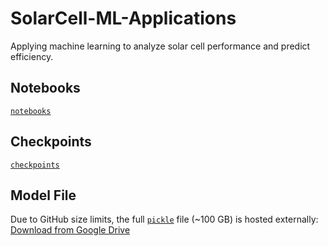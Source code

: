 # SolarCell-ML-Applications
Applying machine learning to analyze solar cell performance and predict efficiency.

## Notebooks
[`notebooks`](notebooks) 

## Checkpoints
[`checkpoints`](checkpoints)

## Model File
Due to GitHub size limits, the full [`pickle`](pickle) file (~100 GB) is hosted externally:
[Download from Google Drive](https://drive.google.com/file/d/1PpUy9nkPIpzvdHHDD-el9eJ5A4c_8k4o/view?usp=drive_link)
